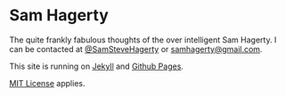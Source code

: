 Sam Hagerty
======

The quite frankly fabulous thoughts of the over intelligent Sam Hagerty. I can be contacted at [@SamSteveHagerty](http://twitter.com/SamSteveHagerty) or samhagerty@gmail.com.

This site is running on [Jekyll](http://jekyllrb.org) and [Github Pages](http://pages.github.com).

[MIT License](http://en.wikipedia.org/wiki/MIT_License) applies.